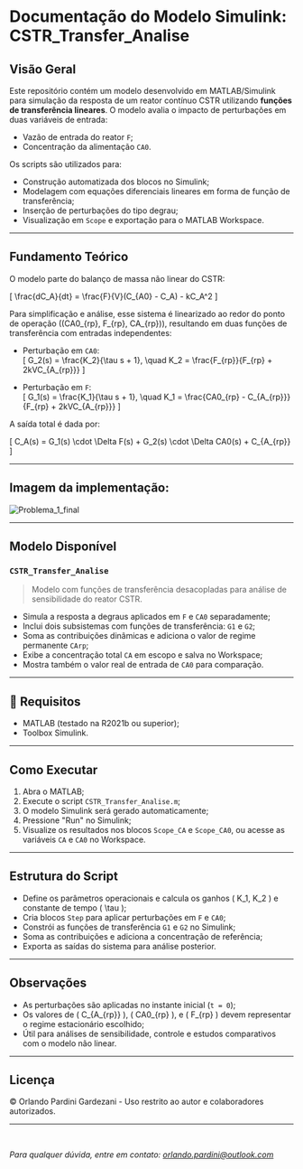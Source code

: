 # Documentação do Modelo Simulink: CSTR_Transfer_Analise

##  Visão Geral

Este repositório contém um modelo desenvolvido em MATLAB/Simulink para simulação da resposta de um reator contínuo CSTR utilizando **funções de transferência lineares**. O modelo avalia o impacto de perturbações em duas variáveis de entrada:

* Vazão de entrada do reator `F`;
* Concentração da alimentação `CA0`.

Os scripts são utilizados para:

* Construção automatizada dos blocos no Simulink;
* Modelagem com equações diferenciais lineares em forma de função de transferência;
* Inserção de perturbações do tipo degrau;
* Visualização em `Scope` e exportação para o MATLAB Workspace.

---

##  Fundamento Teórico

O modelo parte do balanço de massa não linear do CSTR:

\[
\frac{dC_A}{dt} = \frac{F}{V}(C_{A0} - C_A) - kC_A^2
\]

Para simplificação e análise, esse sistema é linearizado ao redor do ponto de operação \((CA0_{rp}, F_{rp}, CA_{rp})\), resultando em duas funções de transferência com entradas independentes:

* Perturbação em `CA0`:  
  \[
  G_2(s) = \frac{K_2}{\tau s + 1}, \quad K_2 = \frac{F_{rp}}{F_{rp} + 2kVC_{A_{rp}}}
  \]

* Perturbação em `F`:  
  \[
  G_1(s) = \frac{K_1}{\tau s + 1}, \quad K_1 = \frac{CA0_{rp} - C_{A_{rp}}}{F_{rp} + 2kVC_{A_{rp}}}
  \]

A saída total é dada por:

\[
C_A(s) = G_1(s) \cdot \Delta F(s) + G_2(s) \cdot \Delta CA0(s) + C_{A_{rp}}
\]

---

##  Imagem da implementação:

![Problema_1_final](https://github.com/user-attachments/assets/f17d19e1-fb04-460d-bd9c-86cdde65a939)

---

##  Modelo Disponível

### `CSTR_Transfer_Analise`

> Modelo com funções de transferência desacopladas para análise de sensibilidade do reator CSTR.

* Simula a resposta a degraus aplicados em `F` e `CA0` separadamente;
* Inclui dois subsistemas com funções de transferência: `G1` e `G2`;
* Soma as contribuições dinâmicas e adiciona o valor de regime permanente `CArp`;
* Exibe a concentração total `CA` em escopo e salva no Workspace;
* Mostra também o valor real de entrada de `CA0` para comparação.

---

## 📖 Requisitos

* MATLAB (testado na R2021b ou superior);
* Toolbox Simulink.

---

##  Como Executar

1. Abra o MATLAB;
2. Execute o script `CSTR_Transfer_Analise.m`;
3. O modelo Simulink será gerado automaticamente;
4. Pressione "Run" no Simulink;
5. Visualize os resultados nos blocos `Scope_CA` e `Scope_CA0`, ou acesse as variáveis `CA` e `CA0` no Workspace.

---

##  Estrutura do Script

* Define os parâmetros operacionais e calcula os ganhos \( K_1, K_2 \) e constante de tempo \( \tau \);
* Cria blocos `Step` para aplicar perturbações em `F` e `CA0`;
* Constrói as funções de transferência `G1` e `G2` no Simulink;
* Soma as contribuições e adiciona a concentração de referência;
* Exporta as saídas do sistema para análise posterior.

---

##  Observações

* As perturbações são aplicadas no instante inicial (`t = 0`);
* Os valores de \( C_{A_{rp}} \), \( CA0_{rp} \), e \( F_{rp} \) devem representar o regime estacionário escolhido;
* Útil para análises de sensibilidade, controle e estudos comparativos com o modelo não linear.

---

##  Licença

© Orlando Pardini Gardezani - Uso restrito ao autor e colaboradores autorizados.

---

</br>

*Para qualquer dúvida, entre em contato: [orlando.pardini@outlook.com](mailto:orlando.pardini@outlook.com)*

